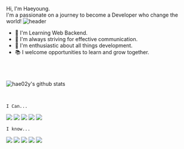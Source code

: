 
Hi, I'm Haeyoung.  
I'm a passionate on a journey to become a Developer who change the world!
![header](https://capsule-render.vercel.app/api?type=rect&color=gradient&height=1)
- 🌱 I'm Learning Web Backend.
- 💬 I'm always striving for effective communication.
- 🚀 I'm enthusiastic about all things development.
- 📚 I welcome opportunities to learn and grow together.
 
</br>
</br>


![hae02y's github stats](https://github-readme-stats.vercel.app/api?username=hae02y&show_icons=true)

</br>

`I Can...`
<p>
<img src="https://img.shields.io/badge/spring-6DB33F?style=flat&logo=spring&logoColor=white"/>
<img src="https://img.shields.io/badge/springboot-6DB33F?style=flat&logo=springboot&logoColor=white"/>
<img src="https://img.shields.io/badge/spring_security-6DB33F?style=flat&logo=springboot&logoColor=white"/>
 <img src="https://img.shields.io/badge/java-007396?style=flat-square&logo=java&logoColor=white"/>
<img src="https://img.shields.io/badge/MySQL-4479A1?style=flat-square&logo=MySQL&logoColor=white"/>
</p>

`I know...`
<p>
  <img src="https://img.shields.io/badge/linux-FCC624?style=flat&logo=linux&logoColor=white">
  <img src="https://img.shields.io/badge/Docker-2496ED?style=flat-square&logo=Docker&logoColor=white"/>
  <img src="https://img.shields.io/badge/Amazon AWS-232F3E?style=flat-square&logo=amazonaws&logoColor=white"/>
  <img src="https://img.shields.io/badge/Python-3776AB?style=flat-square&logo=Python&logoColor=white"/>
  <img src="https://img.shields.io/badge/JavaScript-F7DF1E?style=flat-square&logo=javascript&logoColor=white"/>
</p>
<br/>




